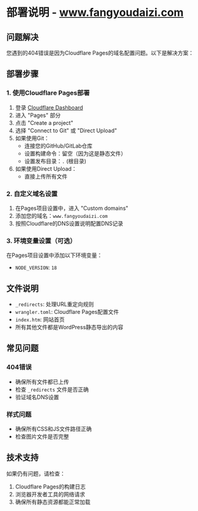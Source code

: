 # 部署说明 - www.fangyoudaizi.com

## 问题解决

您遇到的404错误是因为Cloudflare Pages的域名配置问题。以下是解决方案：

## 部署步骤

### 1. 使用Cloudflare Pages部署

1. 登录 [Cloudflare Dashboard](https://dash.cloudflare.com)
2. 进入 "Pages" 部分
3. 点击 "Create a project"
4. 选择 "Connect to Git" 或 "Direct Upload"
5. 如果使用Git：
   - 连接您的GitHub/GitLab仓库
   - 设置构建命令：留空（因为这是静态文件）
   - 设置发布目录：`.` (根目录)
6. 如果使用Direct Upload：
   - 直接上传所有文件

### 2. 自定义域名设置

1. 在Pages项目设置中，进入 "Custom domains"
2. 添加您的域名：`www.fangyoudaizi.com`
3. 按照Cloudflare的DNS设置说明配置DNS记录

### 3. 环境变量设置（可选）

在Pages项目设置中添加以下环境变量：
- `NODE_VERSION`: `18`

## 文件说明

- `_redirects`: 处理URL重定向规则
- `wrangler.toml`: Cloudflare Pages配置文件
- `index.htm`: 网站首页
- 所有其他文件都是WordPress静态导出的内容

## 常见问题

### 404错误
- 确保所有文件都已上传
- 检查 `_redirects` 文件是否正确
- 验证域名DNS设置

### 样式问题
- 确保所有CSS和JS文件路径正确
- 检查图片文件是否完整

## 技术支持

如果仍有问题，请检查：
1. Cloudflare Pages的构建日志
2. 浏览器开发者工具的网络请求
3. 确保所有静态资源都能正常加载
